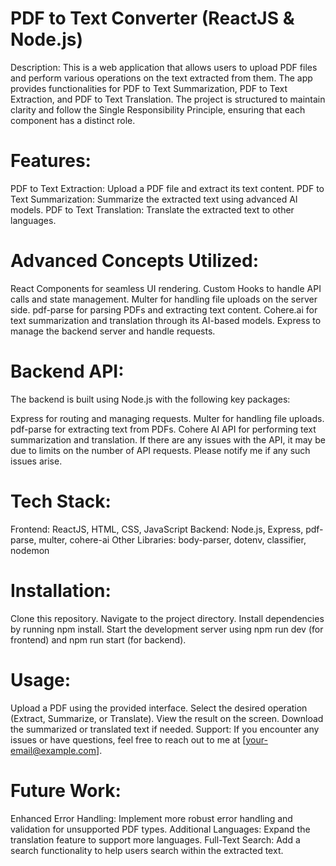 # PDF to Text Converter (ReactJS & Node.js)
Description:
This is a web application that allows users to upload PDF files and perform various operations on the text extracted from them. The app provides functionalities for PDF to Text Summarization, PDF to Text Extraction, and PDF to Text Translation. The project is structured to maintain clarity and follow the Single Responsibility Principle, ensuring that each component has a distinct role.

# Features:
PDF to Text Extraction: Upload a PDF file and extract its text content.
PDF to Text Summarization: Summarize the extracted text using advanced AI models.
PDF to Text Translation: Translate the extracted text to other languages.

# Advanced Concepts Utilized:
React Components for seamless UI rendering.
Custom Hooks to handle API calls and state management.
Multer for handling file uploads on the server side.
pdf-parse for parsing PDFs and extracting text content.
Cohere.ai for text summarization and translation through its AI-based models.
Express to manage the backend server and handle requests.
# Backend API:
The backend is built using Node.js with the following key packages:

Express for routing and managing requests.
Multer for handling file uploads.
pdf-parse for extracting text from PDFs.
Cohere AI API for performing text summarization and translation.
If there are any issues with the API, it may be due to limits on the number of API requests. Please notify me if any such issues arise.

# Tech Stack:
Frontend: ReactJS, HTML, CSS, JavaScript
Backend: Node.js, Express, pdf-parse, multer, cohere-ai
Other Libraries: body-parser, dotenv, classifier, nodemon
# Installation:
Clone this repository.
Navigate to the project directory.
Install dependencies by running npm install.
Start the development server using npm run dev (for frontend) and npm run start (for backend).
# Usage:
Upload a PDF using the provided interface.
Select the desired operation (Extract, Summarize, or Translate).
View the result on the screen.
Download the summarized or translated text if needed.
Support:
If you encounter any issues or have questions, feel free to reach out to me at [your-email@example.com].

# Future Work:
Enhanced Error Handling: Implement more robust error handling and validation for unsupported PDF types.
Additional Languages: Expand the translation feature to support more languages.
Full-Text Search: Add a search functionality to help users search within the extracted text.

